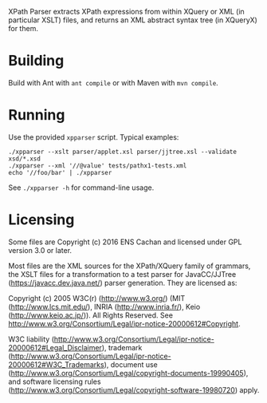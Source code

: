 XPath Parser extracts XPath expressions from within XQuery or XML (in
particular XSLT) files, and returns an XML abstract syntax tree (in
XQueryX) for them.

# Building

Build with Ant with `ant compile` or with Maven with `mvn compile`.


# Running

Use the provided `xpparser` script.  Typical examples: 

  ```shell
  ./xpparser --xslt parser/applet.xsl parser/jjtree.xsl --validate xsd/*.xsd
  ./xpparser --xml '//@value' tests/pathx1-tests.xml
  echo '//foo/bar' | ./xpparser
  ```

See `./xpparser -h` for command-line usage. 


# Licensing

Some files are Copyright (c) 2016 ENS Cachan and licensed under GPL
version 3.0 or later.

Most files are the XML sources for the XPath/XQuery family of
grammars, the XSLT files for a transformation to a test parser for
JavaCC/JJTree (https://javacc.dev.java.net/) parser generation.  They
are licensed as:

Copyright (c) 2005 W3C(r) (http://www.w3.org/) (MIT
(http://www.lcs.mit.edu/), INRIA (http://www.inria.fr/), Keio
(http://www.keio.ac.jp/)).  All Rights Reserved.  See
http://www.w3.org/Consortium/Legal/ipr-notice-20000612#Copyright.

W3C liability
(http://www.w3.org/Consortium/Legal/ipr-notice-20000612#Legal_Disclaimer),
trademark
(http://www.w3.org/Consortium/Legal/ipr-notice-20000612#W3C_Trademarks),
document use
(http://www.w3.org/Consortium/Legal/copyright-documents-19990405), and
software licensing rules
(http://www.w3.org/Consortium/Legal/copyright-software-19980720)
apply.
